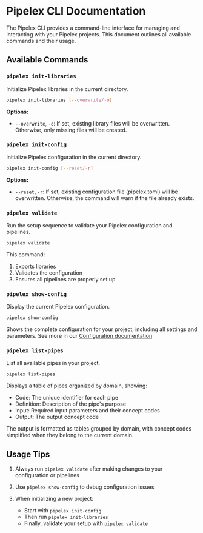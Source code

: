 # Pipelex CLI Documentation

The Pipelex CLI provides a command-line interface for managing and interacting with your Pipelex projects. This document outlines all available commands and their usage.

## Available Commands

### `pipelex init-libraries`

Initialize Pipelex libraries in the current directory.

```bash
pipelex init-libraries [--overwrite/-o]
```

**Options:**
- `--overwrite`, `-o`: If set, existing library files will be overwritten. Otherwise, only missing files will be created.

### `pipelex init-config`

Initialize Pipelex configuration in the current directory.

```bash
pipelex init-config [--reset/-r]
```

**Options:**
- `--reset`, `-r`: If set, existing configuration file (pipelex.toml) will be overwritten. Otherwise, the command will warn if the file already exists.

### `pipelex validate`

Run the setup sequence to validate your Pipelex configuration and pipelines.

```bash
pipelex validate
```

This command:

1. Exports libraries
2. Validates the configuration
3. Ensures all pipelines are properly set up

### `pipelex show-config`

Display the current Pipelex configuration.

```bash
pipelex show-config
```

Shows the complete configuration for your project, including all settings and parameters.
See more in our [Configuration documentation](../configuration/index.md)

### `pipelex list-pipes`

List all available pipes in your project.

```bash
pipelex list-pipes
```

Displays a table of pipes organized by domain, showing:

- Code: The unique identifier for each pipe
- Definition: Description of the pipe's purpose
- Input: Required input parameters and their concept codes
- Output: The output concept code

The output is formatted as tables grouped by domain, with concept codes simplified when they belong to the current domain.

## Usage Tips

1. Always run `pipelex validate` after making changes to your configuration or pipelines
2. Use `pipelex show-config` to debug configuration issues
3. When initializing a new project:

   - Start with `pipelex init-config`
   - Then run `pipelex init-libraries`
   - Finally, validate your setup with `pipelex validate`
